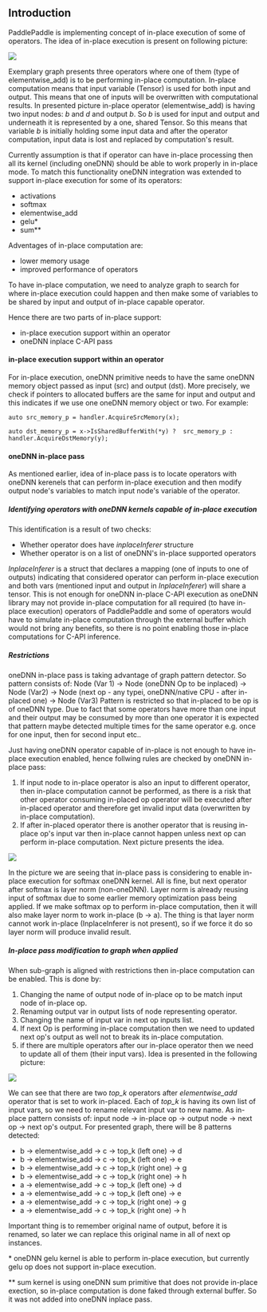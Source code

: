 ## Introduction

PaddlePaddle is implementing concept of in-place execution of some of operators.
The idea of in-place execution is present on following picture:

![](images/inplace.svg)   

Exemplary graph presents three operators where one of them (type of elementwise_add) is to be performing in-place computation. In-place computation means that input variable (Tensor) is used for both input and output. This means that one of inputs will be overwritten with computational results. In presented picture in-place operator (elementwise_add) is 
having two input nodes: *b* and *d* and output *b*. So *b* is used for input and output and underneath it is represented by a one, shared Tensor. So this means that variable *b* is initially holding some input data and after the operator computation, input data is lost and replaced by computation's result.

Currently assumption is that if operator can have in-place processing then all its kernel (including oneDNN) should be able to work properly in in-place mode. To match this functionality oneDNN integration was extended to support in-place execution for some of its operators:
- activations
- softmax
- elementwise_add
- gelu*
- sum**

Adventages of in-place computation are:
* lower memory usage
* improved performance of operators

To have in-place computation, we need to analyze graph to search for where in-place execution could happen
and then make some of variables to be shared by input and output of in-place capable operator.

Hence there are two parts of in-place support:
- in-place execution support within an operator
- oneDNN inplace C-API pass

#### in-place execution support within an operator
For in-place execution, oneDNN primitive needs to have the same oneDNN memory object passed as input (src) and output (dst). More precisely, we check if pointers to allocated buffers are the same for input and output
and this indicates if we use one oneDNN memory object or two. For example:

`auto src_memory_p = handler.AcquireSrcMemory(x);`

`auto dst_memory_p = x->IsSharedBufferWith(*y) ? 
           src_memory_p : handler.AcquireDstMemory(y);`

#### oneDNN in-place pass
As mentioned earlier, idea of in-place pass is to locate operators with oneDNN kerenels that can perform in-place execution and then modify output node's variables to match input node's variable of the operator. 

##### Identifying operators with oneDNN kernels capable of in-place execution
This identification is a result of two checks:
- Whether operator does have *inplaceInferer* structure
- Whether operator is on a list of oneDNN's in-place supported operators

*InplaceInferer* is a struct that declares a mapping (one of inputs to one of outputs) indicating that
considered operator can perform in-place execution and both vars (mentioned input and output in *InplaceInferer*) will
share a tensor. This is not enough for oneDNN in-place C-API execution as oneDNN library may not provide in-place 
computation for all required (to have in-place execution) operators of PaddlePaddle and some of operators would have to
simulate in-place computation through the external buffer which would not bring any benefits, so there is no point enabling those in-place computations for C-API inference.

##### Restrictions
oneDNN in-place pass is taking advantage of graph pattern detector. So pattern consists of:
Node (Var 1) -> Node (oneDNN Op to be inplaced) -> Node (Var2) -> Node (next op - any typei, oneDNN/native CPU - after in-placed one) -> Node (Var3)
Pattern is restricted so that in-placed to be op is of oneDNN type. Due to fact that some operators have
more than one input and their output may be consumed by more than one operator it is expected that pattern
maybe detected multiple times for the same operator e.g. once for one input, then for second input etc..

Just having oneDNN operator capable of in-place is not enough to have in-place execution enabled, hence follwing rules
are checked by oneDNN in-place pass:
1. If input node to in-place operator is also an input to different operator, then in-place computation cannot be performed, as there is a risk that other operator consuming in-placed op operator will be executed after in-placed operator and therefore get invalid input data (overwritten by in-place computation).
2. If after in-placed operator there is another operator that is reusing in-place op's input var then in-place cannot happen unless next op can perform in-place computation. Next picture presents the idea.

![](images/unwanted-inplace.svg)   

In the picture we are seeing that in-place pass is considering to enable in-place execution for softmax oneDNN kernel. All is fine, but next operator after softmax is layer norm (non-oneDNN). Layer norm is already reusing input of softmax due to some earlier memory optimization pass being applied. If we make softmax op to perform in-place computation, then
it will also make layer norm to work in-place (b -> a). The thing is that layer norm cannot work in-place (InplaceInferer is not present), so if we force it do so layer norm will produce invalid result.

##### In-place pass modification to graph when applied

When sub-graph is aligned with restrictions then in-place computation can be enabled. This is done by:
1. Changing the name of output node of in-place op to be match input node of in-place op.
2. Renaming output var in output lists of node representing operator.
3. Changing the name of input var in next op inputs list.
4. If next Op is performing in-place computation then we need to updated next op's output as well not to break its
   in-place computation.
5. if there are multiple operators after our in-place operator then we need to update all of them (their input vars). Idea is presented in the following picture:

![](images/multi-output-inplace.svg)   

We can see that there are two *top_k* operators after *elementwise_add* operator that is set to work in-placed. Each of *top_k* is having its own list of input vars, so we need to rename relevant input var to new name. As in-place pattern
consists of: input node -> in-place op -> output node -> next op -> next op's output. For presented graph, there will be 8 patterns detected:
- b -> elementwise_add -> c -> top_k (left one) -> d
- b -> elementwise_add -> c -> top_k (left one) -> e
- b -> elementwise_add -> c -> top_k (right one) -> g
- b -> elementwise_add -> c -> top_k (right one) -> h
- a -> elementwise_add -> c -> top_k (left one) -> d
- a -> elementwise_add -> c -> top_k (left one) -> e
- a -> elementwise_add -> c -> top_k (right one) -> g
- a -> elementwise_add -> c -> top_k (right one) -> h

Important thing is to remember original name of output, before it is renamed, so later we can
replace this original name in all of next op instances.

\* oneDNN gelu kernel is able to perform in-place execution, but currently gelu op does not support in-place execution.

\*\* sum kernel is using oneDNN sum primitive that does not provide in-place exection, so in-place computation is done faked through external buffer. So it was not added into oneDNN inplace pass.

